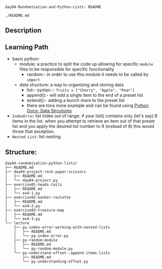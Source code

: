 `day04-Randomisation-and-Python-Lists: README`

`./README.md`

## Description 




## Learning Path
- basic python:
  - module: a practice to split the code up allowing for specific `module` files to be responsible for specific functionality
    - random:- in order to use this module it needs to be called by `import`
  - data structure: a way to organizing and storing data
    - list:- syntax::- `fruits = ["Cherry", "Apple", "Pear"]`
    - append():- will add a single item to the end of a preset list
    - extend():- adding a bunch more to the preset list
    - there are tons more example and can be found using [Python Docs- Data Strcutures](https://docs.python.org/3/tutorial/datastructures.html)
- `IndexError` list index out of range: if your list() contains only (let's say) 8 items in the list. when you attempt to retrieve an item out of that preset list and you apply the desired list number to 9 (instead of 8) this would throw that exception.
- `Nested List`: list nesting 



## Structure:
```
day04-randomisation-python-lists/
├── README.md
├── day04-project-rock-paper-scissors
│   ├── README.md
│   └── day04-project.py
├── exercise01-heads-tails
│   ├── README.md
│   └── ex4-1.py
├── exercise02-banker-roulette
│   ├── README.md
│   └── ex4-2.py
├── exercise03-treasure-map
│   ├── README.md
│   └── ex4-3.py
└── lecture
    ├── py-index-error-working-with-nested-lists
    │   ├── README.md
    │   └── py-index-error.py
    ├── py-random-module
    │   ├── README.md
    │   └── py-random-module.py
    └── py-understand-offset--append-items-lists
        ├── README.md
        └── py-understanding-offset.py
```